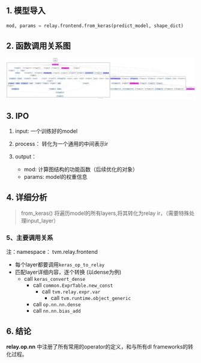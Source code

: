 ## 1. 模型导入

~~~python
mod, params = relay.frontend.from_keras(predict_model, shape_dict)
~~~

## 2. 函数调用关系图

![import](../_post_assets/import.png)

## 3. IPO

1. input: 一个训练好的model

2. process： 转化为一个通用的中间表示ir

3. output： 

   - mod: 计算图结构的功能函数（后续优化的对象）
   - params: model的权重信息


## 4. 详细分析

> from_keras() 将遍历model的所有layers,将其转化为relay ir，（需要特殊处理input_layer）



### 5、主要调用关系

注：namespace： tvm.relay.frontend

- 每个layer都要调用`keras_op_to_relay`    
- 匹配layer详细内容，逐个转换 (以dense为例)
  - call `keras_convert_dense`
    - call `common.ExprTable.new_const`
      - call `tvm.relay.expr.var`
        - call `tvm.runtime.object_generic`
    - call `op.nn.nn.dense`  
    - call `nn.nn.bias_add`



## 6. 结论

**relay.op.nn** 中注册了所有常用的operator的定义，和与所有dl frameworks的转化过程。
